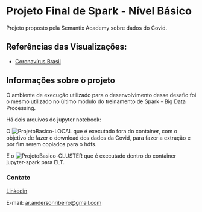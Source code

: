 # Projeto Final de Spark - Nível Básico

Projeto proposto pela Semantix Academy sobre dados do Covid.

## Referências das Visualizações:

* [Coronavírus Brasil](https://covid.saude.gov.br/)

## Informações sobre o projeto

O ambiente de execução utilizado para o desenvolvimento desse desafio foi o mesmo utilizado no último módulo do treinamento de Spark - Big Data Processing.

Há dois arquivos do jupyter notebook:

O ![](https://github.com/andersonnrc/projeto-final-semantix/blob/main/ProjetoBasico-LOCAL.ipynb "ProjetoBasico-LOCAL") que é executado fora do container, com o objetivo de fazer o download dos dados da Covid, para fazer a extração e por fim serem copiados para o hdfs.

E o ![](https://github.com/andersonnrc/projeto-final-semantix/blob/main/ProjetoBasico-CLUSTER.ipynb "ProjetoBasico-CLUSTER") que é executado dentro do container jupyter-spark para ELT.


### Contato

[Linkedin](https://www.linkedin.com/in/anderson-ribeiro-carvalho)

E-mail: ar.andersonribeiro@gmail.com

